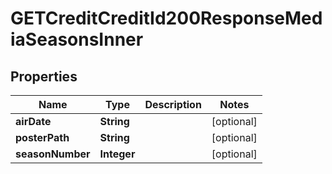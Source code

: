 

# GETCreditCreditId200ResponseMediaSeasonsInner


## Properties

| Name | Type | Description | Notes |
|------------ | ------------- | ------------- | -------------|
|**airDate** | **String** |  |  [optional] |
|**posterPath** | **String** |  |  [optional] |
|**seasonNumber** | **Integer** |  |  [optional] |




